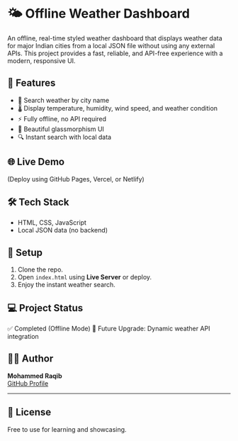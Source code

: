 # 🌤️ Offline Weather Dashboard
An offline, real-time styled weather dashboard that displays weather data for major Indian cities from a local JSON file without using any external APIs. This project provides a fast, reliable, and API-free experience with a modern, responsive UI.

## 🚀 Features
- 📍 Search weather by city name
- 🌡️ Display temperature, humidity, wind speed, and weather condition
- ⚡ Fully offline, no API required
- 🎨 Beautiful glassmorphism UI
- 🔍 Instant search with local data

## 🌐 Live Demo
(Deploy using GitHub Pages, Vercel, or Netlify)

## 🛠️ Tech Stack
- HTML, CSS, JavaScript
- Local JSON data (no backend)

## 📂 Setup
1. Clone the repo.
2. Open `index.html` using **Live Server** or deploy.
3. Enjoy the instant weather search.

## 💻 Project Status
✅ Completed (Offline Mode)
🚀 Future Upgrade: Dynamic weather API integration

## 👨‍💻 Author
**Mohammed Raqib**  
[GitHub Profile](https://github.com/Raqib1412)

---

## 📜 License
Free to use for learning and showcasing.
